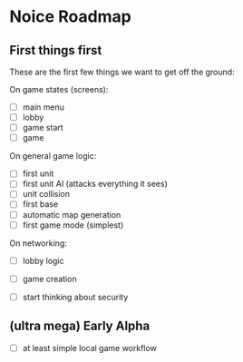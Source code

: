 # Noice Roadmap

## First things first

These are the first few things we want to get off the ground:

On game states (screens):

* [ ] main menu
* [ ] lobby
* [ ] game start
* [ ] game

On general game logic:

* [ ] first unit
* [ ] first unit AI (attacks everything it sees)
* [ ] unit collision
* [ ] first base
* [ ] automatic map generation
* [ ] first game mode (simplest)

On networking:

* [ ] lobby logic
* [ ] game creation
* [ ] start thinking about security


## (ultra mega) Early Alpha

* [ ] at least simple local game workflow